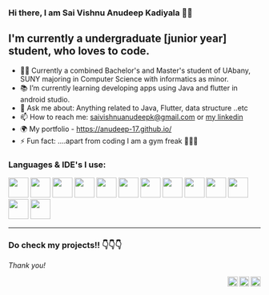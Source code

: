 ### Hi there, I am Sai Vishnu Anudeep Kadiyala 👋👋
 
## I'm currently a undergraduate [junior year] student, who loves to code.

- 👨‍🎓 Currently a combined Bachelor's and Master's student of UAbany, SUNY majoring in Computer Science with informatics as minor.
- 📚 I’m currently learning developing apps using Java and flutter in android studio. 
- 💬 Ask me about: Anything related to Java, Flutter, data structure ..etc
- 📫 How to reach me: saivishnuanudeepk@gmail.com or <a href="https://www.linkedin.com/in/saivishnuanudeepkadiyala/">my linkedin</a>
- 🌍 My portfolio - https://anudeep-17.github.io/
- ⚡ Fun fact: ....apart from coding I am a gym freak 🏋️‍♂️😁


### Languages & IDE's I use:

<img src="https://img.icons8.com/color/48/000000/java-coffee-cup-logo--v2.png" width="40px"/> <img src="https://img.icons8.com/color/48/000000/flutter.png" width="40px"/> <img src="https://img.icons8.com/color/48/000000/c-programming.png" width="40px"/> <img src="https://img.icons8.com/color/48/000000/python--v1.png" width="40px"/> <img src="https://img.icons8.com/color/48/000000/html-5.png" width="40px"/> <img src="https://img.icons8.com/color/48/000000/css3.png" width="40px"/> <img src="https://img.icons8.com/color/48/000000/javascript--v1.png" width="40px"/> <img src="https://img.icons8.com/color/48/000000/android-studio--v2.png" width="40px"/> <img src="https://img.icons8.com/office/40/000000/java-eclipse.png" width="40px"/> <img src="https://img.icons8.com/color/48/000000/visual-studio-code-2019.png" width="40px"/> <img src="http://www.itzgeek.com/wp-content/uploads/2012/02/NetBeans-Logo.png" width="40px"/> <img src="https://img.icons8.com/color/48/000000/mysql-logo.png" width="40px"/> <img src="https://img.icons8.com/color/48/000000/git.png" width="40px"/>

---

### Do check my projects!! 👇👇👇 
*Thank you!* 






<a href="https://www.instagram.com/anudeep.7/"><img align="right" src="https://img.icons8.com/color/48/000000/instagram-new--v1.png" width = "20px"/></a>
<a href="https://www.linkedin.com/in/saivishnuanudeepkadiyala/"><img align="right" src="https://img.icons8.com/color/48/000000/linkedin.png" width ="20px"/></a>
<a href="https://anudeep-17.github.io/"><img align="right" src="https://img.icons8.com/fluency/48/000000/domain.png" width="20px"/></a>
